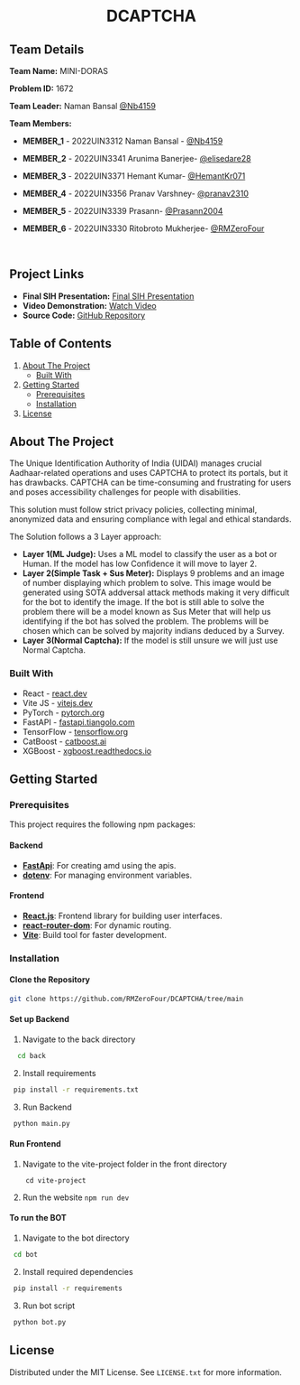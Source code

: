 <a id="readme-top"></a>

<!-- PROJECT LOGO -->
<br />
<div>
 
<h1 align="center">DCAPTCHA</h1>

     
## Team Details

**Team Name:** MINI-DORAS

**Problem ID:** 1672

**Team Leader:** Naman Bansal [@Nb4159](https://github.com/Nb4159)

**Team Members:**

- **MEMBER_1** - 2022UIN3312 Naman Bansal - [@Nb4159](https://github.com/Nb4159)
- **MEMBER_2** - 2022UIN3341 Arunima Banerjee- [@elisedare28](https://github.com/elisedare28)
- **MEMBER_3** - 2022UIN3371 Hemant Kumar- [@HemantKr071](https://github.com/HemantKr071)
- **MEMBER_4** - 2022UIN3356 Pranav Varshney- [@pranav2310](https://github.com/pranav2310)
- **MEMBER_5** - 2022UIN3339 Prasann- [@Prasann2004](https://github.com/Prasann2004)
- **MEMBER_6** - 2022UIN3330 Ritobroto Mukherjee- [@RMZeroFour](https://github.com/RMZeroFour)

    <br />
</div>

## Project Links

- **Final SIH Presentation:** [Final SIH Presentation](https://github.com/RMZeroFour/DCAPTCHA/blob/main/files/SIH%202024%20Presentation.pdf)
- **Video Demonstration:** [Watch Video](https://youtu.be/uagNPOD-J6c)
- **Source Code:** [GitHub Repository](https://github.com/RMZeroFour/DCAPTCHA)


<!-- TABLE OF CONTENTS -->
## Table of Contents
  <ol>
    <li>
      <a href="#about-the-project">About The Project</a>
      <ul>
        <li><a href="#built-with">Built With</a></li>
      </ul>
    </li>
    <li>
      <a href="#getting-started">Getting Started</a>
      <ul>
        <li><a href="#prerequisites">Prerequisites</a></li>
        <li><a href="#installation">Installation</a></li>
      </ul>
    </li>
    <li><a href="#license">License</a></li>
  
  </ol>
</details>

<!-- ABOUT THE PROJECT -->
## About The Project
The Unique Identification Authority of India (UIDAI) manages crucial Aadhaar-related operations and uses CAPTCHA to protect its portals, but it has drawbacks. CAPTCHA can be time-consuming and frustrating for users and poses accessibility challenges for people with disabilities.

This solution must follow strict privacy policies, collecting minimal, anonymized data and ensuring compliance with legal and ethical standards.

The Solution follows a 3 Layer approach:

- **Layer 1(ML Judge):** Uses a ML model to classify the user as a bot or Human. If the model has low Confidence it will move to layer 2.
- **Layer 2(Simple Task + Sus Meter):** Displays 9 problems and an image of number displaying which problem to solve. This image would be generated using SOTA addversal attack methods making it very difficult for the bot to identify the image. If the bot is still able to solve the problem there will be a model known as Sus Meter that will help us identifying if the bot has solved the problem.
The problems will be chosen which can be solved by majority indians deduced by a Survey.
- **Layer 3(Normal Captcha):** If the model is still unsure we will just use Normal Captcha.


### Built With


* React - [react.dev](https://react.dev/)
* Vite JS - [vitejs.dev](https://vitejs.dev/)
* PyTorch - [pytorch.org](https://pytorch.org/)
* FastAPI - [fastapi.tiangolo.com](https://fastapi.tiangolo.com/)
* TensorFlow - [tensorflow.org](https://www.tensorflow.org/)
* CatBoost - [catboost.ai](https://catboost.ai/)
* XGBoost - [xgboost.readthedocs.io](https://xgboost.readthedocs.io/en/latest/)

<!-- GETTING STARTED -->
## Getting Started

### Prerequisites

This project requires the following npm packages:

#### Backend

- **[FastApi](https://fastapi.tiangolo.com/)**: For creating amd using the apis.
- **[dotenv](https://www.npmjs.com/package/dotenv)**: For managing environment variables.

#### Frontend

- **[React.js](https://www.npmjs.com/package/react)**: Frontend library for building user interfaces.
- **[react-router-dom](https://www.npmjs.com/package/react-router-dom)**: For dynamic routing.
- **[Vite](https://www.npmjs.com/package/vite)**: Build tool for faster development.


### Installation

#### Clone the Repository

   ```sh
   git clone https://github.com/RMZeroFour/DCAPTCHA/tree/main
   ```

#### Set up Backend

1. Navigate to the back directory

  ```sh
    cd back
  ```
2. Install requirements

 ```sh
  pip install -r requirements.txt 
  ```
3. Run Backend

 ```sh
  python main.py 
  ```
#### Run Frontend

1. Navigate to the vite-project folder in the front directory 
  ``` cd front
      cd vite-project
  ```
2. Run the website
  ``` npm run dev ```

#### To run the BOT

1. Navigate to the bot directory

 ```sh
  cd bot
  ```
2. Install required dependencies
 ```sh
  pip install -r requirements 
  ```
3. Run bot script
 ```sh
  python bot.py 
  ```

<!-- LICENSE -->
## License

Distributed under the MIT License. See `LICENSE.txt` for more information.


